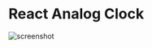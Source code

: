 # React Analog Clock

![screenshot](https://user-images.githubusercontent.com/34853850/130340524-a64b11a6-2be0-4c4f-9025-28c9456607c9.png)

